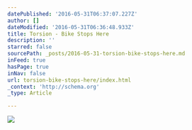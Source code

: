 ```yaml
---
datePublished: '2016-05-31T06:37:07.227Z'
author: []
dateModified: '2016-05-31T06:36:48.933Z'
title: Torsion - Bike Stops Here
description: ''
starred: false
sourcePath: _posts/2016-05-31-torsion-bike-stops-here.md
inFeed: true
hasPage: true
inNav: false
url: torsion-bike-stops-here/index.html
_context: 'http://schema.org'
_type: Article

---
```

![](https://the-grid-user-content.s3-us-west-2.amazonaws.com/8081054e-bd20-421c-8c19-b651dfb3779c.jpg)
